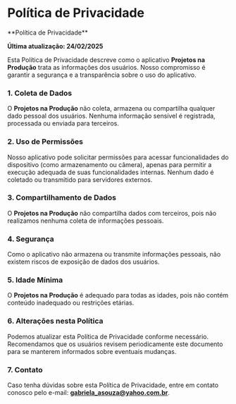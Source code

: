 <!DOCTYPE html>
<html lang="pt-BR">
<head>
    <meta charset="UTF-8">
    <meta name="viewport" content="width=device-width, initial-scale=1.0">
    <title>Política de Privacidade</title>
</head>
<body>
    <h1>Política de Privacidade</h1>
    <p>**Política de Privacidade**

**Última atualização: 24/02/2025**

Esta Política de Privacidade descreve como o aplicativo **Projetos na Produção** trata as informações dos usuários. Nosso compromisso é garantir a segurança e a transparência sobre o uso do aplicativo.

### 1. Coleta de Dados
O **Projetos na Produção** não coleta, armazena ou compartilha qualquer dado pessoal dos usuários. Nenhuma informação sensível é registrada, processada ou enviada para terceiros.

### 2. Uso de Permissões
Nosso aplicativo pode solicitar permissões para acessar funcionalidades do dispositivo (como armazenamento ou câmera), apenas para permitir a execução adequada de suas funcionalidades internas. Nenhum dado é coletado ou transmitido para servidores externos.

### 3. Compartilhamento de Dados
O **Projetos na Produção** não compartilha dados com terceiros, pois não realizamos nenhuma coleta de informações pessoais.

### 4. Segurança
Como o aplicativo não armazena ou transmite informações pessoais, não existem riscos de exposição de dados dos usuários.

### 5. Idade Mínima
O **Projetos na Produção** é adequado para todas as idades, pois não contém conteúdo inadequado ou restrições etárias.

### 6. Alterações nesta Política
Podemos atualizar esta Política de Privacidade conforme necessário. Recomendamos que os usuários revisem periodicamente este documento para se manterem informados sobre eventuais mudanças.

### 7. Contato
Caso tenha dúvidas sobre esta Política de Privacidade, entre em contato conosco pelo e-mail: **gabriela_asouza@yahoo.com.br**.
</p>
</body>
</html>
